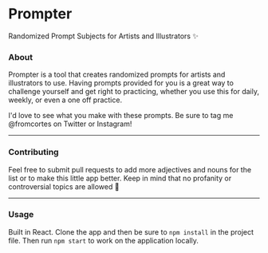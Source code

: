 # Prompter
Randomized Prompt Subjects for Artists and Illustrators ✨

### About

Prompter is a tool that creates randomized prompts for artists and illustrators to use. Having prompts provided for you is a great way to challenge yourself and get right to practicing, whether you use this for daily, weekly, or even a one off practice.

I'd love to see what you make with these prompts. Be sure to tag me @fromcortes on Twitter or Instagram!

---

### Contributing

Feel free to submit pull requests to add more adjectives and nouns for the list or to make this little app better. Keep in mind that no profanity or controversial topics are allowed 🙏

---

### Usage

Built in React. Clone the app and then be sure to `npm install` in the project file. Then run `npm start` to work on the application locally.
